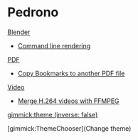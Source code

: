 # Pedrono

[Blender]()

  * [Command line rendering](blender01.md)
  
[PDF]()

  * [Copy Bookmarks to another PDF file](PDF01.md)

[Video]()

  * [Merge H.264 videos with FFMPEG](FFMPEG01.md)
  
<!-- set a default theme -->
[gimmick:theme (inverse: false)](bootstrap)

<!-- show a theme chooser in the menu bar -->
[gimmick:ThemeChooser](Change theme)

